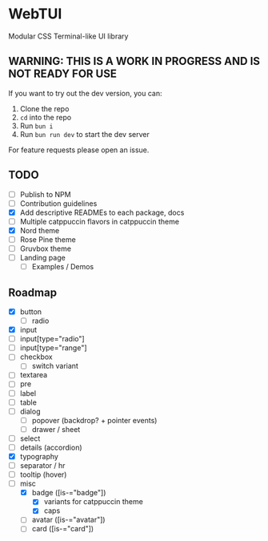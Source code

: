 # WebTUI

Modular CSS Terminal-like UI library

## WARNING: THIS IS A WORK IN PROGRESS AND IS NOT READY FOR USE

If you want to try out the dev version, you can:

1. Clone the repo
2. `cd` into the repo
3. Run `bun i`
5. Run `bun run dev` to start the dev server

For feature requests please open an issue.

## TODO

- [ ] Publish to NPM
- [ ] Contribution guidelines
- [x] Add descriptive READMEs to each package, docs
- [ ] Multiple catppuccin flavors in catppuccin theme
- [x] Nord theme
- [ ] Rose Pine theme
- [ ] Gruvbox theme
- [ ] Landing page
  - [ ] Examples / Demos

## Roadmap

- [x] button
  - [ ] radio
- [x] input
- [ ] input[type="radio"]
- [ ] input[type="range"]
- [ ] checkbox
  - [ ] switch variant
- [ ] textarea
- [ ] pre
- [ ] label
- [ ] table
- [ ] dialog
  - [ ] popover (backdrop? + pointer events)
  - [ ] drawer / sheet
- [ ] select
- [ ] details (accordion)
- [x] typography
- [ ] separator / hr
- [ ] tooltip (hover)
- [ ] misc
  - [x] badge ([is-="badge"])
    - [x] variants for catppuccin theme
    - [x] caps
  - [ ] avatar ([is-="avatar"])
  - [ ] card ([is-="card"])
